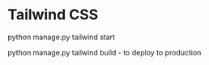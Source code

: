 # Tailwind CSS

python manage.py tailwind start

python manage.py tailwind build - to deploy to production

